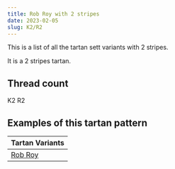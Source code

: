```yaml
---
title: Rob Roy with 2 stripes
date: 2023-02-05
slug: K2/R2
---
```

This is a list of all the tartan sett variants with 2 stripes.

It is a 2 stripes tartan.


## Thread count
K2 R2

## Examples of this tartan pattern

| Tartan Variants |
|---------------|
| [Rob Roy](/variants/k2/r2-k000000-rc80000)||

